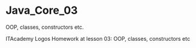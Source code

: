 # Java_Core_03
OOP, classes, constructors etc.

ITAcademy Logos
Homework at lesson 03: OOP, classes, constructors etc
